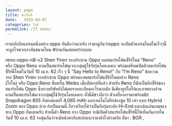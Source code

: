 ```yaml
---
layout: page
title: ข่าวไอที
date:   2019-04-07 
categories: ไอที
permalink: /IT news/
---
```

เรามาถึงอีกแบรนหนึ่งอย่าง oppo กันดีกว่านะครับ เรามาดูกันว่าoppo จะเปิดตัวแบรนใหม่ในเร็วๆนี้จะถูกใจพวกเรากันขนาดไหน
#อ่านกันเลยยคร้าบบบบ

reno-oppo-nB-v2
Shen Yiren รองประธาน Oppo เผยสมาร์ทโฟนซีรีย์ใหม่ “Reno” หรือ Oppo Reno คาดเป็นสมาร์ทโฟนเจาะกลุ่มผู้ใช้วัยรุ่นโดยเฉพาะ พร้อมเตรียมเปิดตัวสมาร์ทโฟนซีรีย์นี้ใหม่ในวันที่ 10 เม.ย. 62 เร็ว ๆ นี้
“Say Hello to Reno!” กับ “I’m Reno” ข้อความจาก Shen Yiren รองประธาน Oppo พร้อมภาพสมาร์ทโฟนซีรีย์ใหม่อย่าง Reno (ไรโน) หรือ Oppo Reno ที่เผยใน Weibo เมื่อสัปดาห์ที่แล้ว
สำหรับ Reno ก็นับเป็นอีกซีรีย์ของสมาร์ทโฟน Oppo ซึ่งทางบริษัทยังไม่เผยรายละเอียดอะไรมากนัก มีเพียงรูปโลโก้และภาพบางส่วน คาดเป็นสมาร์ทโฟนเจาะกลุ่มผู้ใช้วัยรุ่นโดยเฉพาะ ทั้งนี้มีข่าวลือว่า ตัวเครื่องอาจมาพร้อมชิป Snapdragon 855 กับแบตเตอรี่ 4,065 mAh และเทคโนโลยีกล้องซูม 10 เท่า แบบ Hybrid Zoom ของ Oppo ด้วย ถ้าเป็นตามนี้ ก็อาจเรียกได้ว่าเป็นอีกรุ่นระดับ Hi-End และเน้นเล่นเกมของทาง Oppo กันเลยครับ
ท้ายนี้ตัว Reno ทาง Oppo จะมีเปิดตัวสมาร์ทโฟนซีรีย์นี้ให้เห็นกันภายในวันที่ 10 เม.ย. 62 รอลุ้นกันว่าจะมีหน้าตากับสเปกและราคายังไงบ้างครับ
ที่มา : BGR , 